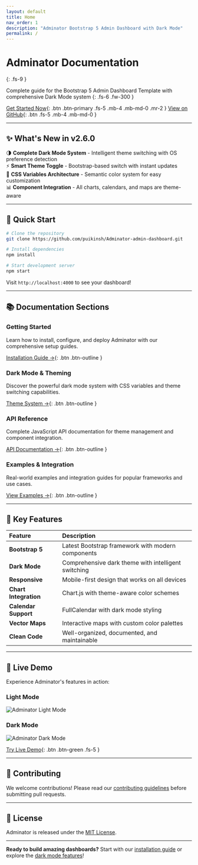 ```yaml
---
layout: default
title: Home
nav_order: 1
description: "Adminator Bootstrap 5 Admin Dashboard with Dark Mode"
permalink: /
---
```


# Adminator Documentation
{: .fs-9 }

Complete guide for the Bootstrap 5 Admin Dashboard Template with comprehensive Dark Mode system
{: .fs-6 .fw-300 }

[Get Started Now](getting-started/installation){: .btn .btn-primary .fs-5 .mb-4 .mb-md-0 .mr-2 }
[View on GitHub](https://github.com/puikinsh/Adminator-admin-dashboard){: .btn .fs-5 .mb-4 .mb-md-0 }

---

## ✨ What's New in v2.6.0

🌗 **Complete Dark Mode System** - Intelligent theme switching with OS preference detection  
⚡ **Smart Theme Toggle** - Bootstrap-based switch with instant updates  
🎨 **CSS Variables Architecture** - Semantic color system for easy customization  
📊 **Component Integration** - All charts, calendars, and maps are theme-aware  

---

## 🚀 Quick Start

```bash
# Clone the repository
git clone https://github.com/puikinsh/Adminator-admin-dashboard.git

# Install dependencies
npm install

# Start development server
npm start
```

Visit `http://localhost:4000` to see your dashboard!

---

## 📚 Documentation Sections

### Getting Started
Learn how to install, configure, and deploy Adminator with our comprehensive setup guides.

[Installation Guide →](getting-started/installation){: .btn .btn-outline }

### Dark Mode & Theming
Discover the powerful dark mode system with CSS variables and theme switching capabilities.

[Theme System →](customization/theme-system){: .btn .btn-outline }

### API Reference
Complete JavaScript API documentation for theme management and component integration.

[API Documentation →](api/theme-api){: .btn .btn-outline }

### Examples & Integration
Real-world examples and integration guides for popular frameworks and use cases.

[View Examples →](examples/theme-integration){: .btn .btn-outline }

---

## 🎯 Key Features

| Feature | Description |
|:--------|:------------|
| **Bootstrap 5** | Latest Bootstrap framework with modern components |
| **Dark Mode** | Comprehensive dark theme with intelligent switching |
| **Responsive** | Mobile-first design that works on all devices |
| **Chart Integration** | Chart.js with theme-aware color schemes |
| **Calendar Support** | FullCalendar with dark mode styling |
| **Vector Maps** | Interactive maps with custom color palettes |
| **Clean Code** | Well-organized, documented, and maintainable |

---

## 🌟 Live Demo

Experience Adminator's features in action:

### Light Mode
![Adminator Light Mode](https://github.com/user-attachments/assets/24c5a0df-ae77-4826-9ef5-4a6b4a8ea6c7)

### Dark Mode  
![Adminator Dark Mode](https://github.com/user-attachments/assets/9c2b9e3b-b67e-4d5c-9ec4-5d9d8e1c7a8f)

[Try Live Demo](https://colorlib.com/polygon/adminator/index.html){: .btn .btn-green .fs-5 }

---

## 🤝 Contributing

We welcome contributions! Please read our [contributing guidelines](contributing/) before submitting pull requests.

---

## 📄 License

Adminator is released under the [MIT License](https://github.com/puikinsh/Adminator-admin-dashboard/blob/master/LICENSE).

---

**Ready to build amazing dashboards?** Start with our [installation guide](getting-started/installation) or explore the [dark mode features](customization/theme-system)! 
